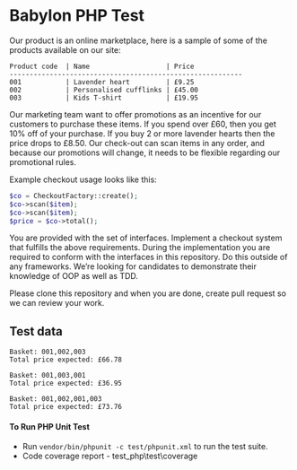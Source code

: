 # Babylon PHP Test

Our product is an online marketplace, here is a sample of some of the products available on our site:
```
Product code  | Name                   | Price
----------------------------------------------------------
001           | Lavender heart         | £9.25
002           | Personalised cufflinks | £45.00
003           | Kids T-shirt           | £19.95
```

Our marketing team want to offer promotions as an incentive for our customers to purchase these items.
If you spend over £60, then you get 10% off of your purchase. If you buy 2 or more lavender hearts then the price drops to £8.50. 
Our check-out can scan items in any order, and because our promotions will change, it needs to be flexible regarding our promotional rules.  

Example checkout usage looks like this:
```php
$co = CheckoutFactory::create();
$co->scan($item);
$co->scan($item);
$price = $co->total();
```

You are provided with the set of interfaces. Implement a checkout system that fulfills the above requirements. During the implementation you are required to conform with the interfaces in this repository. Do this outside of any frameworks. We’re looking for candidates to demonstrate their knowledge of OOP as well as TDD.

Please clone this repository and when you are done, create pull request so we can review your work.

## Test data
```
Basket: 001,002,003
Total price expected: £66.78

Basket: 001,003,001
Total price expected: £36.95

Basket: 001,002,001,003
Total price expected: £73.76
```




#### To Run PHP Unit Test 

- Run `vendor/bin/phpunit -c test/phpunit.xml` to run the test suite.
- Code coverage report -  test_php\test\coverage

